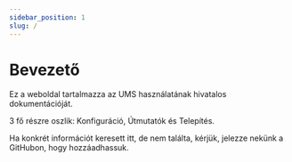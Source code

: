 ```yaml
---
sidebar_position: 1
slug: /
---
```


# Bevezető

Ez a weboldal tartalmazza az UMS használatának hivatalos dokumentációját.

3 fő részre oszlik: Konfiguráció, Útmutatók és Telepítés.

Ha konkrét információt keresett itt, de nem találta, kérjük, jelezze nekünk a GitHubon, hogy hozzáadhassuk.
